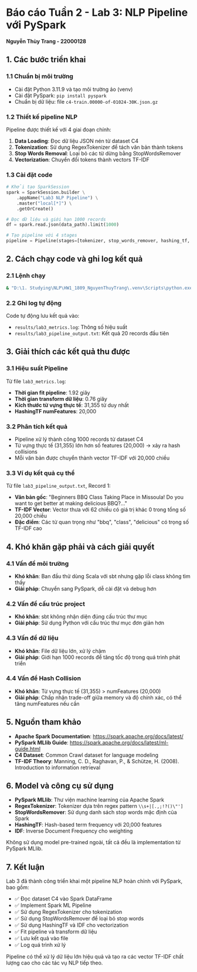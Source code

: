 # Báo cáo Tuần 2 - Lab 3: NLP Pipeline với PySpark
**Nguyễn Thùy Trang - 22000128**

## 1. Các bước triển khai

### 1.1 Chuẩn bị môi trường
- Cài đặt Python 3.11.9 và tạo môi trường ảo (venv)
- Cài đặt PySpark: `pip install pyspark`
- Chuẩn bị dữ liệu: file `c4-train.00000-of-01024-30K.json.gz`

### 1.2 Thiết kế pipeline NLP
Pipeline được thiết kế với 4 giai đoạn chính:

1. **Data Loading**: Đọc dữ liệu JSON nén từ dataset C4
2. **Tokenization**: Sử dụng RegexTokenizer để tách văn bản thành tokens
3. **Stop Words Removal**: Loại bỏ các từ dừng bằng StopWordsRemover
4. **Vectorization**: Chuyển đổi tokens thành vectors TF-IDF

### 1.3 Cài đặt code
```python
# Khởi tạo SparkSession
spark = SparkSession.builder \
    .appName("Lab3 NLP Pipeline") \
    .master("local[*]") \
    .getOrCreate()

# Đọc dữ liệu và giới hạn 1000 records
df = spark.read.json(data_path).limit(1000)

# Tạo pipeline với 4 stages
pipeline = Pipeline(stages=[tokenizer, stop_words_remover, hashing_tf, idf])
```

## 2. Cách chạy code và ghi log kết quả

### 2.1 Lệnh chạy
```bash
& "D:\1. Studying\NLP\HW1_1809_NguyenThuyTrang\.venv\Scripts\python.exe" "src/spark/lab3_pyspark.py"
```

### 2.2 Ghi log tự động
Code tự động lưu kết quả vào:
- `results/lab3_metrics.log`: Thông số hiệu suất
- `results/lab3_pipeline_output.txt`: Kết quả 20 records đầu tiên

## 3. Giải thích các kết quả thu được

### 3.1 Hiệu suất Pipeline
Từ file `lab3_metrics.log`:
- **Thời gian fit pipeline**: 1.92 giây
- **Thời gian transform dữ liệu**: 0.76 giây
- **Kích thước từ vựng thực tế**: 31,355 từ duy nhất
- **HashingTF numFeatures**: 20,000

### 3.2 Phân tích kết quả
- Pipeline xử lý thành công 1000 records từ dataset C4
- Từ vựng thực tế (31,355) lớn hơn số features (20,000) → xảy ra hash collisions
- Mỗi văn bản được chuyển thành vector TF-IDF với 20,000 chiều

### 3.3 Ví dụ kết quả cụ thể
Từ file `lab3_pipeline_output.txt`, Record 1:
- **Văn bản gốc**: "Beginners BBQ Class Taking Place in Missoula! Do you want to get better at making delicious BBQ?..."
- **TF-IDF Vector**: Vector thưa với 62 chiều có giá trị khác 0 trong tổng số 20,000 chiều
- **Đặc điểm**: Các từ quan trọng như "bbq", "class", "delicious" có trọng số TF-IDF cao

## 4. Khó khăn gặp phải và cách giải quyết

### 4.1 Vấn đề môi trường
- **Khó khăn**: Ban đầu thử dùng Scala với sbt nhưng gặp lỗi class không tìm thấy
- **Giải pháp**: Chuyển sang PySpark, dễ cài đặt và debug hơn

### 4.2 Vấn đề cấu trúc project
- **Khó khăn**: sbt không nhận diện đúng cấu trúc thư mục
- **Giải pháp**: Sử dụng Python với cấu trúc thư mục đơn giản hơn

### 4.3 Vấn đề dữ liệu
- **Khó khăn**: File dữ liệu lớn, xử lý chậm
- **Giải pháp**: Giới hạn 1000 records để tăng tốc độ trong quá trình phát triển

### 4.4 Vấn đề Hash Collision
- **Khó khăn**: Từ vựng thực tế (31,355) > numFeatures (20,000)
- **Giải pháp**: Chấp nhận trade-off giữa memory và độ chính xác, có thể tăng numFeatures nếu cần

## 5. Nguồn tham khảo

- **Apache Spark Documentation**: https://spark.apache.org/docs/latest/
- **PySpark MLlib Guide**: https://spark.apache.org/docs/latest/ml-guide.html
- **C4 Dataset**: Common Crawl dataset for language modeling
- **TF-IDF Theory**: Manning, C. D., Raghavan, P., & Schütze, H. (2008). Introduction to information retrieval

## 6. Model và công cụ sử dụng

- **PySpark MLlib**: Thư viện machine learning của Apache Spark
- **RegexTokenizer**: Tokenizer dựa trên regex pattern `\\s+|[.,;!?()\"']`
- **StopWordsRemover**: Sử dụng danh sách stop words mặc định của Spark
- **HashingTF**: Hash-based term frequency với 20,000 features
- **IDF**: Inverse Document Frequency cho weighting

Không sử dụng model pre-trained ngoài, tất cả đều là implementation từ PySpark MLlib.

## 7. Kết luận

Lab 3 đã thành công triển khai một pipeline NLP hoàn chỉnh với PySpark, bao gồm:
- ✅ Đọc dataset C4 vào Spark DataFrame
- ✅ Implement Spark ML Pipeline  
- ✅ Sử dụng RegexTokenizer cho tokenization
- ✅ Sử dụng StopWordsRemover để loại bỏ stop words
- ✅ Sử dụng HashingTF và IDF cho vectorization
- ✅ Fit pipeline và transform dữ liệu
- ✅ Lưu kết quả vào file
- ✅ Log quá trình xử lý

Pipeline có thể xử lý dữ liệu lớn hiệu quả và tạo ra các vector TF-IDF chất lượng cao cho các tác vụ NLP tiếp theo.
